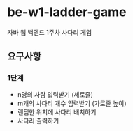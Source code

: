 # be-w1-ladder-game

자바 웹 백엔드 1주차 사다리 게임

## 요구사항
### 1단계

- n명의 사람 입력받기 (세로줄)
- m개의 사다리 개수 입력받기 (가로줄 높이)
- 랜덤한 위치에 사다리 배치하기
- 사다리 출력하기